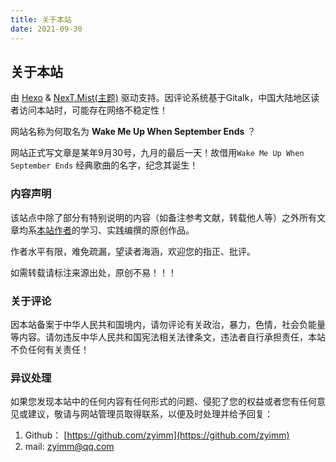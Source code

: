 ```yaml
---
title: 关于本站
date: 2021-09-30
---
```

## 关于本站

由 [Hexo](https://hexo.io/zh-cn/) & [NexT.Mist(主题)](https://theme-next.org/) 驱动支持。因评论系统基于Gitalk，中国大陆地区读者访问本站时，可能存在网络不稳定性！

网站名称为何取名为 **Wake Me Up When September Ends** ？

网站正式写文章是某年9月30号，九月的最后一天！故借用`Wake Me Up When September Ends` 经典歌曲的名字，纪念其诞生！

### 内容声明

该站点中除了部分有特别说明的内容（如备注参考文献，转载他人等）之外所有文章均系[本站作者](https://github.com/zyimm)的学习、实践编撰的原创作品。

作者水平有限，难免疏漏，望读者海涵，欢迎您的指正、批评。

如需转载请标注来源出处，原创不易！！！

### 关于评论

因本站备案于中华人民共和国境内，请勿评论有关政治，暴力，色情，社会负能量等内容。请勿违反中华人民共和国宪法相关法律条文，违法者自行承担责任，本站不负任何有关责任！

### 异议处理

如果您发现本站中的任何内容有任何形式的问题、侵犯了您的权益或者您有任何意见或建议，敬请与网站管理员取得联系，以便及时处理并给予回复：

1. Github： [https://github.com/zyimm](https://github.com/zyimm)
2. mail: [zyimm@qq.com](zyimm@qq.com)
